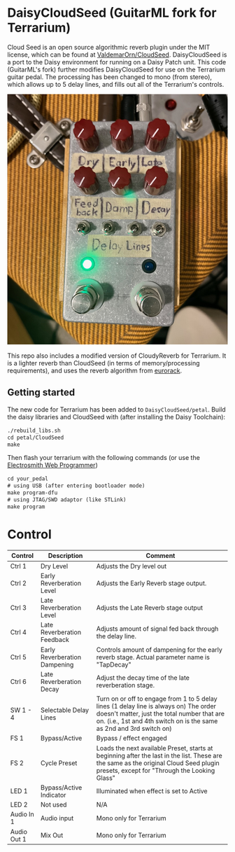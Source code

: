 # DaisyCloudSeed (GuitarML fork for Terrarium)
Cloud Seed is an open source algorithmic reverb plugin under the MIT license, which can be found at [ValdemarOrn/CloudSeed](https://github.com/ValdemarOrn/CloudSeed).
DaisyCloudSeed is a port to the Daisy environment for running on a Daisy Patch unit. This code (GuitarML's fork) further modifies DaisyCloudSeed
for use on the Terrarium guitar pedal. The processing has been changed to mono (from stereo), which allows up to 5 delay lines,
and fills out all of the Terrarium's controls. 

![app](https://github.com/GuitarML/DaisyCloudSeed/blob/main/petal/pedal.jpg)

This repo also includes a modified version of CloudyReverb for Terrarium. It is a lighter reverb than CloudSeed (in terms of memory/processing requirements), and uses
the reverb algorithm from [eurorack](https://github.com/pichenettes/eurorack/tree/master).

## Getting started
The new code for Terrarium has been added to ```DaisyCloudSeed/petal```.
Build the daisy libraries and CloudSeed with (after installing the Daisy Toolchain):
```
./rebuild_libs.sh
cd petal/CloudSeed
make
```

Then flash your terrarium with the following commands (or use the [Electrosmith Web Programmer](https://electro-smith.github.io/Programmer/))
```
cd your_pedal
# using USB (after entering bootloader mode)
make program-dfu
# using JTAG/SWD adaptor (like STLink)
make program
```

# Control

| Control | Description | Comment |
| --- | --- | --- |
| Ctrl 1 | Dry Level | Adjusts the Dry level out |
| Ctrl 2 | Early Reverberation Level | Adjusts the Early Reverb stage output.  |
| Ctrl 3 | Late Reverberation Level | Adjusts the Late Reverb stage output |
| Ctrl 4 | Late Reverberation Feedback | Adjusts amount of signal fed back through the delay line. |
| Ctrl 5 | Early Reverberation Dampening | Controls amount of dampening for the early reverb stage. Actual parameter name is "TapDecay" |
| Ctrl 6 | Late Reverberation Decay | Adjust the decay time of the late reverberation stage. |
| SW 1 - 4 | Selectable Delay Lines | Turn on or off to engage from 1 to 5 delay lines (1 delay line is always on) The order doesn't matter, just the total number that are on. (i.e., 1st and 4th switch on is the same as 2nd and 3rd switch on)|
| FS 1 | Bypass/Active | Bypass / effect engaged |
| FS 2 | Cycle Preset | Loads the next available Preset, starts at beginning after the last in the list. These are the same as the original Cloud Seed plugin presets, except for "Through the Looking Glass" |
| LED 1 | Bypass/Active Indicator |Illuminated when effect is set to Active |
| LED 2 | Not used | N/A |
| Audio In 1 | Audio input | Mono only for Terrarium |
| Audio Out 1 | Mix Out | Mono only for Terrarium |
